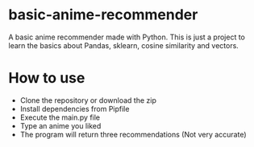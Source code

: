 # basic-anime-recommender
A basic anime recommender made with Python. This is just a project to learn the basics about Pandas, sklearn, cosine similarity and vectors.

# How to use
- Clone the repository or download the zip
- Install dependencies from Pipfile
- Execute the main.py file
- Type an anime you liked
- The program will return three recommendations (Not very accurate)
